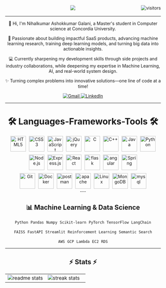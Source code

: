 <div align="center">
  <img align="right" src="https://visitor-badge.laobi.icu/badge?page_id=yourusername.yourusername&style=for-the-badge&color=0e75b6&labelColor=1a1b27" alt="visitors" />
  
<h1 align="center">
  <a href="https://git.io/typing-svg">
    <img src="https://readme-typing-svg.herokuapp.com/?lines=Hi+there!;I+am+Nihalkumar+Ashokkumar&center=true&size=30&width=500&speed=500">
  </a>
</h1>

  ---
  

  👋 Hi, I'm Nihalkumar Ashokkumar Galani, a Master's student in Computer science at Concordia University.
  
  🚀 Passionate about building impactful SaaS products, advancing machine learning research, training deep learning models, and turning big data into actionable insights.

  💻 Currently sharpening my development skills through side projects and industry collaborations, while deepening my expertise in Machine Learning, AI, and real-world system design.
  
  ✨ Turning complex problems into innovative solutions—one line of code at a time!

  <div>
    <a href="mailto:nihalgalani3701@gmail.com">
      <img src="https://img.shields.io/badge/Gmail-D14836?style=for-the-badge&logo=gmail&logoColor=white" alt="Gmail" />
    </a>
    <a href="https://www.linkedin.com/in/nihalkumar-galani-b4017621a/">
      <img src="https://img.shields.io/badge/LinkedIn-0077B5?style=for-the-badge&logo=linkedin&logoColor=white" alt="LinkedIn" />
    </a>
  </div>

  ---

  # 🛠️ Languages-Frameworks-Tools 🛠️

  <div style="display: flex; flex-wrap: wrap; justify-content: center; align-items: center; gap: 10px;">
    <img src="https://cdn.jsdelivr.net/gh/devicons/devicon/icons/html5/html5-original.svg" width="50" height="50" alt="HTML5" />
    <img src="https://cdn.jsdelivr.net/gh/devicons/devicon/icons/css3/css3-original.svg" width="50" height="50" alt="CSS3" />
    <img src="https://cdn.jsdelivr.net/gh/devicons/devicon/icons/javascript/javascript-original.svg" width="50" height="50" alt="JavaScript" />
    <img src="https://cdn.jsdelivr.net/gh/devicons/devicon/icons/jquery/jquery-original.svg" width="50" height="50" alt="jQuery" />
    <img src="https://cdn.jsdelivr.net/gh/devicons/devicon/icons/c/c-original.svg" width="50" height="50" alt="C" />
    <img src="https://cdn.jsdelivr.net/gh/devicons/devicon/icons/cplusplus/cplusplus-original.svg" width="50" height="50" alt="C++" />
    <img src="https://cdn.jsdelivr.net/gh/devicons/devicon/icons/java/java-original.svg" width="50" height="50" alt="Java" />
    <img src="https://cdn.jsdelivr.net/gh/devicons/devicon/icons/python/python-original.svg" width="50" height="50" alt="Python" />
  </div>
  
  <div style="display: flex; flex-wrap: wrap; justify-content: center; align-items: center; gap: 10px; margin-top: 10px;">
    <img src="https://cdn.jsdelivr.net/gh/devicons/devicon/icons/nodejs/nodejs-original.svg" width="50" height="50" alt="Node.js" />
    <img src="https://cdn.jsdelivr.net/gh/devicons/devicon/icons/express/express-original.svg" width="50" height="50" alt="Express.js" background-color="white" border-radius: 5px; padding: 5px;" />
    <img src="https://cdn.jsdelivr.net/gh/devicons/devicon/icons/react/react-original.svg" width="50" height="50" alt="React" />
    <img src="https://cdn.jsdelivr.net/gh/devicons/devicon/icons/flask/flask-original.svg" width="50" height="50" alt="flask" />
    <img src="https://cdn.jsdelivr.net/gh/devicons/devicon/icons/angular/angular-original.svg" width="50" height="50" alt="angular" />
    <img src="https://cdn.jsdelivr.net/gh/devicons/devicon/icons/spring/spring-original.svg" width="50" height="50" alt="Spring" />
  </div>

<div style="display: flex; flex-wrap: wrap; justify-content: center; align-items: center; gap: 10px; margin-top: 10px;">
    <img src="https://cdn.jsdelivr.net/gh/devicons/devicon/icons/git/git-original.svg" width="50" height="50" alt="Git" />
    <img src="https://cdn.jsdelivr.net/gh/devicons/devicon/icons/docker/docker-original.svg" width="50" height="50" alt="Docker" />
    <img src="https://cdn.jsdelivr.net/gh/devicons/devicon/icons/postman/postman-original.svg" width="50" height="50" alt="postman" />
    <img src="https://cdn.jsdelivr.net/gh/devicons/devicon/icons/apache/apache-original.svg" width="50" height="50" alt="apache" />
    <img src="https://cdn.jsdelivr.net/gh/devicons/devicon/icons/linux/linux-original.svg" width="50" height="50" alt="Linux" />
    <img src="https://cdn.jsdelivr.net/gh/devicons/devicon/icons/mongodb/mongodb-original.svg" width="50" height="50" alt="MongoDB" />
    <img src="https://cdn.jsdelivr.net/gh/devicons/devicon/icons/mysql/mysql-original.svg" width="50" height="50" alt="mysql" />
  </div>
  ---


## 📊 Machine Learning & Data Science 
<p align="center"> 
  <code>Python</code>&nbsp; 
  <code>Pandas</code>&nbsp; 
  <code>Numpy</code>&nbsp; 
  <code>Scikit-learn</code>&nbsp; 
  <code>PyTorch</code>&nbsp; 
  <code>TensorFlow</code>&nbsp; 
  <code>LangChain</code> 
</p> 

<p align="center"> 
  <code>FAISS</code>&nbsp; 
  <code>FastAPI</code>&nbsp; 
  <code>Streamlit</code>&nbsp; 
  <code>Reinforcement Learning</code>&nbsp; 
  <code>Semantic Search</code> 
</p> 

<p align="center"> 
  <code>AWS</code>&nbsp; 
  <code>GCP</code>&nbsp; 
  <code>Lambda</code>&nbsp; 
  <code>EC2</code>&nbsp; 
  <code>RDS</code> 
</p>

  ---
  ## ⚡ Stats ⚡

<div align="center">
  <table>
    <tr>
      <td width="50%">
        <img src="https://github-readme-stats-salesp07.vercel.app/api?username=nihal514&count_private=true&show_icons=true&theme=react&rank_icon=github&border_radius=10" alt="readme stats" />
      </td>
      <td width="50%">
        <img src="https://github-readme-streak-stats-salesp07.vercel.app/?user=nihal514&count_private=true&theme=react&border_radius=10" alt="streak stats"/>
      </td>
    </tr>
  </table>
</div>
</div>
